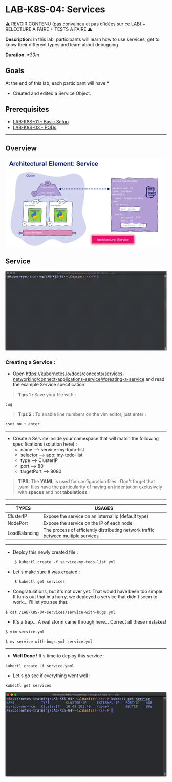 # LAB-K8S-04: Services

⚠️ REVOIR CONTENU (pas convaincu et pas d'idées sur ce LAB) + RELECTURE A FAIRE + TESTS A FAIRE ⚠️

**Description**: In this lab, participants will learn how to use services, get to know their different types and learn about debugging

**Duration**: *±30m*

## Goals

At the end of this lab, each participant will have:*
- Created and edited a Service Object.


## Prerequisites
 - [LAB-K8S-01 - Basic Setup](../LAB-K8S-01/README.MD)
 - [LAB-K8S-03 - PODs](../LAB-K8S-03/README.MD)

---
## Overview

![Arch](./img/00-service.png)

## Service

![Service example](./img/01-service.gif)
### Creating a Service :

- Open https://kubernetes.io/docs/concepts/services-networking/connect-applications-service/#creating-a-service and read the example Service specification.

>**Tips 1 :** Save your file with :
```
:wq
```

>**Tips 2 :** To enable line numbers on the vim editor, just enter :

```
:set nu + enter
```
---

- Create a Service inside your namespace that will match the following specifications (solution here) :
  - name --> service-my-todo-list
  - selector --> app: my-todo-list
  - type --> ClusterIP
  - port --> 80
  - targetPort --> 8080
  
> **TIPS:** The **YAML** is used for configuration files :
> Don't forget that .yaml files have the particularity of having an indentation exclusively with **spaces** and not **tabulations**.
---
| TYPES | USAGES |
|--|--|
| ClusterIP | Expose the service on an internal ip (default type) |
| NodePort | Expose the service on the IP of each node |
| LoadBalancing | The process of efficiently distributing network traffic between multiple services |

---
  
- Deploy this newly created file :
```
    $ kubectl create -f service-my-todo-list.yml
```
- Let's make sure it was created :
```
    $ kubectl get services
``` 
- Congratulations, but it's not over yet. That would have been too simple. It turns out that in a hurry, we deployed a service that didn't seem to work... I'll let you see that.
       
```
$ cat /LAB-K8S-04-services/service-with-bugs.yml
```

-  It's a trap... A real storm came through here... Correct all these mistakes!
    
```
$ vim service.yml
```

```
$ mv service-with-bugs.yml service.yml
```

---

-  **Well Done !** It's time to deploy this service :
    

```
kubectl create -f service.yaml
```

-   Let's go see if everything went well :
    
```
kubectl get services
```

![Get service](./img/04-service.png)

